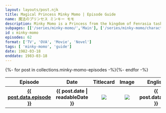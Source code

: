 ```yaml
---
layout: layouts/post.njk
title: Magical Princess Minky Momo | Episode Guide
name: 魔法のプリンセス ミンキー モモ
description: Minky Momo is a Princess from the kingdom of Fenrasia tasked with restoring the dreams of the people of earth. 
subpages: [['/series/minky-momo/','Main'], ['/series/minky-momo/characters/','Characters'], ['/series/minky-momo/guide/','Episode Guide'], ['/series/minky-momo/gallery/', 'Gallery' ]]
id : minky-momo
episodes: 62
format: ['TV', 'OVA', 'Movie', 'Novel']
tags: [ 'minky-momo', 'guide']
date: 1982-03-18
enddate: 1983-03-18
---
```

<table class="EpisodeList">
<tr><th>Episode</th><th>Date</th><th>Titlecard</th><th>Image</th><th>English</th><th>Japanese</th></tr>
{%- for post in collections.minky-momo-episodes -%}<tr>
    <th><a href="{{ post.url | url }}">{{ post.data.episode }}</a></th>
    <th>{{ post.date | readableDate }}</th>
    <th><img src="/series/{{ id }}/media/{{ post.data.titlecard }}"></th>
    <th><img src="/series/{{ id }}/media/{{ post.data.image }}"></th>
    <th>{{ post.data.title }}</th>
    <th>{{ post.data.name }}</th>
  </tr></a>{%- endfor -%}
</table>